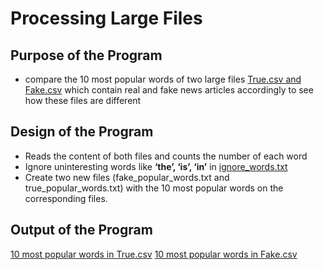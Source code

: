 # Processing Large Files
## Purpose of the Program
- compare the 10 most popular words of two large files [True.csv and Fake.csv](https://www.kaggle.com/datasets/clmentbisaillon/fake-and-real-news-dataset) which contain real and fake news articles accordingly to see how these files are different

## Design of the Program
- Reads the content of both files and counts the number of each word
- Ignore uninteresting words like **‘the’, ‘is’, ‘in’** in [ignore_words.txt](ignore_words.txt)
- Create two new files (fake_popular_words.txt and true_popular_words.txt) with the 10 most
popular words on the corresponding files.

## Output of the Program
[10 most popular words in True.csv](true_popular_words.txt)
[10 most popular words in Fake.csv](fake_popular_words.txt)
